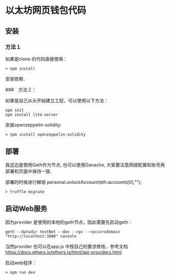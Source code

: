 # 以太坊网页钱包代码


## 安装
### 方法１

如果是clone 的代码直接使用：
```
> npm install
```

安装依赖．

###　方法２：

如果是自己从头开始建立工程，可以使用以下方法：

```
npm init
npm install lite-server
```

安装openzeppelin-solidity:

```
> npm install openzeppelin-solidity
```

## 部署

我这边是使用Geth作为节点, 也可以使用Ganache, 大家要注意网络配置和账号再部署和页面中保持一致.

部署的时候进行解锁
personal.unlockAccount(eth.accounts[0],"");

```
> truffle migrate
```

## 启动Web服务

因为provider 是使用的本地的geth节点，因此需要先启动geth：

```
geth --datadir testNet --dev --rpc --rpccorsdomain "http://localhost:3000" console
```

当然provider 也可以在app.js 中按自己的要求修改，参考文档 https://docs.ethers.io/ethers.js/html/api-providers.html

启动web程序：

```
> npm run dev
```

